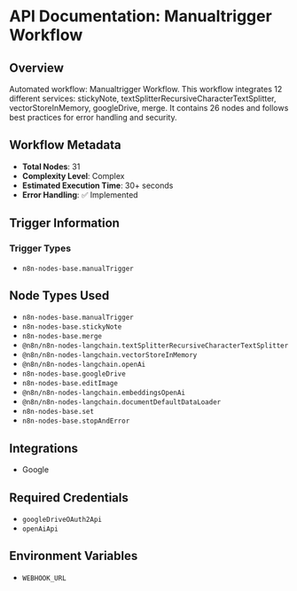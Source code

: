 # API Documentation: Manualtrigger Workflow

## Overview
Automated workflow: Manualtrigger Workflow. This workflow integrates 12 different services: stickyNote, textSplitterRecursiveCharacterTextSplitter, vectorStoreInMemory, googleDrive, merge. It contains 26 nodes and follows best practices for error handling and security.

## Workflow Metadata
- **Total Nodes**: 31
- **Complexity Level**: Complex
- **Estimated Execution Time**: 30+ seconds
- **Error Handling**: ✅ Implemented

## Trigger Information
### Trigger Types
- `n8n-nodes-base.manualTrigger`

## Node Types Used
- `n8n-nodes-base.manualTrigger`
- `n8n-nodes-base.stickyNote`
- `n8n-nodes-base.merge`
- `@n8n/n8n-nodes-langchain.textSplitterRecursiveCharacterTextSplitter`
- `@n8n/n8n-nodes-langchain.vectorStoreInMemory`
- `@n8n/n8n-nodes-langchain.openAi`
- `n8n-nodes-base.googleDrive`
- `n8n-nodes-base.editImage`
- `@n8n/n8n-nodes-langchain.embeddingsOpenAi`
- `@n8n/n8n-nodes-langchain.documentDefaultDataLoader`
- `n8n-nodes-base.set`
- `n8n-nodes-base.stopAndError`

## Integrations
- Google

## Required Credentials
- `googleDriveOAuth2Api`
- `openAiApi`

## Environment Variables
- `WEBHOOK_URL`

